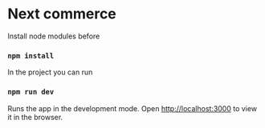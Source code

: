 # Next commerce

Install node modules before
### `npm install`

In the project you can run
### `npm run dev`

Runs the app in the development mode.
Open [http://localhost:3000](http://localhost:3000) to view it in the browser.
